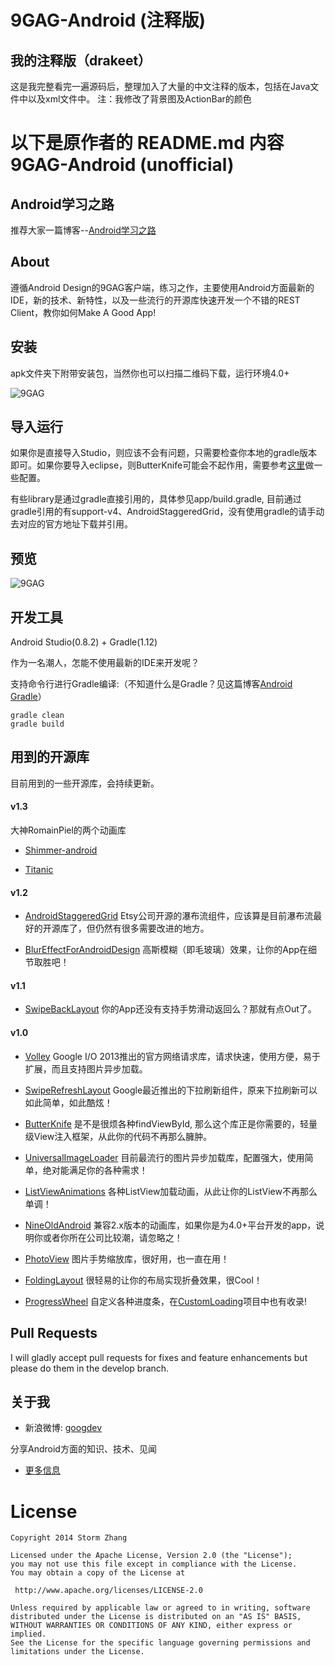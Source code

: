 9GAG-Android (注释版)
=====================
## 我的注释版（drakeet）

这是我完整看完一遍源码后，整理加入了大量的中文注释的版本，包括在Java文件中以及xml文件中。
注：我修改了背景图及ActionBar的颜色

以下是原作者的 README.md 内容
9GAG-Android (unofficial)
=====================

## Android学习之路

推荐大家一篇博客--[Android学习之路](http://stormzhang.github.io/android/2014/07/07/learn-android-from-rookie/)

## About

遵循Android Design的9GAG客户端，练习之作，主要使用Android方面最新的IDE，新的技术、新特性，以及一些流行的开源库快速开发一个不错的REST Client，教你如何Make A Good App! 

## 安装

apk文件夹下附带安装包，当然你也可以扫描二维码下载，运行环境4.0+

![9GAG](https://raw.github.com/stormzhang/9GAG/master/art/9gag_qrcode.png)

## 导入运行

如果你是直接导入Studio，则应该不会有问题，只需要检查你本地的gradle版本即可。如果你要导入eclipse，则ButterKnife可能会不起作用，需要参考[这里](http://jakewharton.github.io/butterknife/ide-eclipse.html)做一些配置。

有些library是通过gradle直接引用的，具体参见app/build.gradle, 目前通过gradle引用的有support-v4、AndroidStaggeredGrid，没有使用gradle的请手动去对应的官方地址下载并引用。

## 预览

![9GAG](https://raw.github.com/stormzhang/9GAG/master/art/9gag_v1.2.png)

## 开发工具

Android Studio(0.8.2) + Gradle(1.12)

作为一名潮人，怎能不使用最新的IDE来开发呢？

支持命令行进行Gradle编译:（不知道什么是Gradle？见这篇博客[Android Gradle](http://stormzhang.github.io/android/2014/02/28/android-gradle/)）

    gradle clean
    gradle build

## 用到的开源库

目前用到的一些开源库，会持续更新。

#### v1.3

大神RomainPiel的两个动画库

* [Shimmer-android](https://github.com/RomainPiel/Shimmer-android)

* [Titanic](https://github.com/RomainPiel/Titanic)

#### v1.2

* [AndroidStaggeredGrid](https://github.com/etsy/AndroidStaggeredGrid) Etsy公司开源的瀑布流组件，应该算是目前瀑布流最好的开源库了，但仍然有很多需要改进的地方。

* [BlurEffectForAndroidDesign](https://github.com/PomepuyN/BlurEffectForAndroidDesign) 高斯模糊（即毛玻璃）效果，让你的App在细节取胜吧！

#### v1.1

* [SwipeBackLayout](https://github.com/Issacw0ng/SwipeBackLayout) 你的App还没有支持手势滑动返回么？那就有点Out了。

#### v1.0

* [Volley](https://android.googlesource.com/platform/frameworks/volley) Google I/O 2013推出的官方网络请求库，请求快速，使用方便，易于扩展，而且支持图片异步加载。

* [SwipeRefreshLayout](http://stormzhang.github.io/android/2014/03/29/android-swiperefreshlayout/) Google最近推出的下拉刷新组件，原来下拉刷新可以如此简单，如此酷炫！

* [ButterKnife](http://jakewharton.github.io/butterknife/) 是不是很烦各种findViewById, 那么这个库正是你需要的，轻量级View注入框架，从此你的代码不再那么臃肿。

* [UniversalImageLoader](https://github.com/nostra13/Android-Universal-Image-Loader) 目前最流行的图片异步加载库，配置强大，使用简单，绝对能满足你的各种需求！

* [ListViewAnimations](https://github.com/nhaarman/ListViewAnimations) 各种ListView加载动画，从此让你的ListView不再那么单调！

* [NineOldAndroid](http://nineoldandroids.com/) 兼容2.x版本的动画库，如果你是为4.0+平台开发的app，说明你或者你所在公司比较潮，请忽略之！

* [PhotoView](https://github.com/chrisbanes/PhotoView) 图片手势缩放库，很好用，也一直在用！

* [FoldingLayout](https://github.com/tibi1712/Folding-Android) 很轻易的让你的布局实现折叠效果，很Cool！

* [ProgressWheel](https://github.com/Todd-Davies/ProgressWheel) 自定义各种进度条，在[CustomLoading](https://github.com/stormzhang/CustomLoading)项目中也有收录!

## Pull Requests

I will gladly accept pull requests for fixes and feature enhancements but please do them in the develop branch.


## 关于我

* 新浪微博: [googdev](http://weibo.com/zhangqi8)

分享Android方面的知识、技术、见闻

* [更多信息](http://stormzhang.github.io/about.html)

License
============

    Copyright 2014 Storm Zhang

	Licensed under the Apache License, Version 2.0 (the "License");
	you may not use this file except in compliance with the License.
	You may obtain a copy of the License at

     http://www.apache.org/licenses/LICENSE-2.0

	Unless required by applicable law or agreed to in writing, software
	distributed under the License is distributed on an "AS IS" BASIS,
	WITHOUT WARRANTIES OR CONDITIONS OF ANY KIND, either express or implied.
	See the License for the specific language governing permissions and
	limitations under the License.